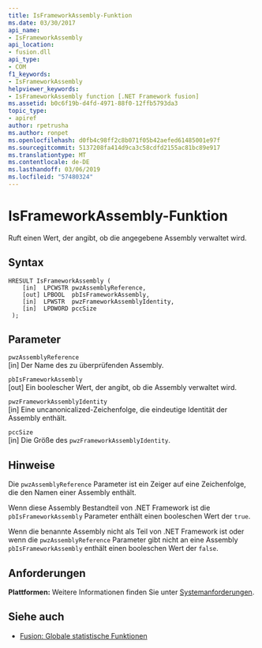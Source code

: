 ```yaml
---
title: IsFrameworkAssembly-Funktion
ms.date: 03/30/2017
api_name:
- IsFrameworkAssembly
api_location:
- fusion.dll
api_type:
- COM
f1_keywords:
- IsFrameworkAssembly
helpviewer_keywords:
- IsFrameworkAssembly function [.NET Framework fusion]
ms.assetid: b0c6f19b-d4fd-4971-88f0-12ffb5793da3
topic_type:
- apiref
author: rpetrusha
ms.author: ronpet
ms.openlocfilehash: d0fb4c98ff2c8b071f05b42aefed61485001e97f
ms.sourcegitcommit: 5137208fa414d9ca3c58cdfd2155ac81bc89e917
ms.translationtype: MT
ms.contentlocale: de-DE
ms.lasthandoff: 03/06/2019
ms.locfileid: "57480324"
---
```

# <a name="isframeworkassembly-function"></a>IsFrameworkAssembly-Funktion
Ruft einen Wert, der angibt, ob die angegebene Assembly verwaltet wird.  
  
## <a name="syntax"></a>Syntax  
  
```  
HRESULT IsFrameworkAssembly (  
    [in]  LPCWSTR pwzAssemblyReference,  
    [out] LPBOOL  pbIsFrameworkAssembly,  
    [in]  LPWSTR  pwzFrameworkAssemblyIdentity,  
    [in]  LPDWORD pccSize  
 );  
```  
  
## <a name="parameters"></a>Parameter  
 `pwzAssemblyReference`  
 [in] Der Name des zu überprüfenden Assembly.  
  
 `pbIsFrameworkAssembly`  
 [out] Ein boolescher Wert, der angibt, ob die Assembly verwaltet wird.  
  
 `pwzFrameworkAssemblyIdentity`  
 [in] Eine uncanonicalized-Zeichenfolge, die eindeutige Identität der Assembly enthält.  
  
 `pccSize`  
 [in] Die Größe des `pwzFrameworkAssemblyIdentity`.  
  
## <a name="remarks"></a>Hinweise  
 Die `pwzAssemblyReference` Parameter ist ein Zeiger auf eine Zeichenfolge, die den Namen einer Assembly enthält.  
  
 Wenn diese Assembly Bestandteil von .NET Framework ist die `pbIsFrameworkAssembly` Parameter enthält einen booleschen Wert der `true`.  
  
 Wenn die benannte Assembly nicht als Teil von .NET Framework ist oder wenn die `pwzAssemblyReference` Parameter gibt nicht an eine Assembly `pbIsFrameworkAssembly` enthält einen booleschen Wert der `false`.  
  
## <a name="requirements"></a>Anforderungen  
 **Plattformen:** Weitere Informationen finden Sie unter [Systemanforderungen](../../../../docs/framework/get-started/system-requirements.md).  
  
## <a name="see-also"></a>Siehe auch
- [Fusion: Globale statistische Funktionen](../../../../docs/framework/unmanaged-api/fusion/fusion-global-static-functions.md)
